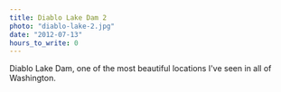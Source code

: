```yaml
---
title: Diablo Lake Dam 2
photo: "diablo-lake-2.jpg"
date: "2012-07-13"
hours_to_write: 0
---
```


Diablo Lake Dam, one of the most beautiful locations I've seen in all of Washington.
